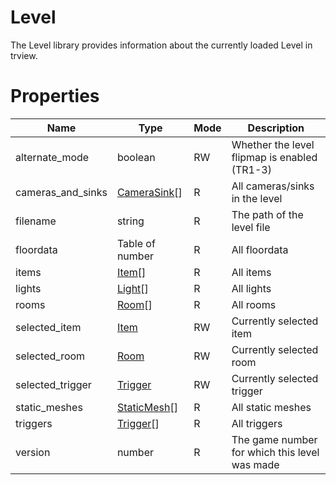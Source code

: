 # Level

The Level library provides information about the currently loaded Level in trview.

# Properties
| Name | Type | Mode | Description |
| ---- | ---- | ---- | ---- |
| alternate_mode | boolean | RW | Whether the level flipmap is enabled (TR1-3) |
| cameras_and_sinks | [CameraSink](camera_sink.md)[] | R | All cameras/sinks in the level |
| filename | string | R | The path of the level file |
| floordata | Table of number  | R | All floordata |
| items | [Item](item.md)[] | R | All items |
| lights | [Light](light.md)[] | R | All lights |
| rooms | [Room](room.md)[] | R | All rooms |
| selected_item | [Item](item.md) | RW | Currently selected item |
| selected_room | [Room](room.md) | RW | Currently selected room |
| selected_trigger | [Trigger](trigger.md) | RW | Currently selected trigger |
| static_meshes | [StaticMesh](staticmesh.md)[] | R | All static meshes |
| triggers | [Trigger](trigger.md)[] | R | All triggers |
| version | number | R | The game number for which this level was made |